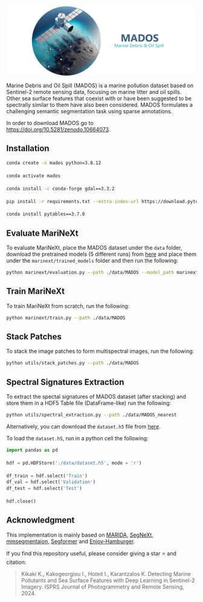 ![MADOS Logo](./.github/MADOS_LOGO_text.png)


Marine Debris and Oil Spill (MADOS) is a marine pollution dataset based on Sentinel-2 remote sensing data, focusing on marine litter and oil spills. Other sea surface features that coexist with or have been suggested to be spectrally similar to them have also been considered. MADOS formulates a challenging semantic segmentation task using sparse annotations.

 In order to download MADOS go to https://doi.org/10.5281/zenodo.10664073.
 
 ## Installation
 
 ```bash
conda create -n mados python=3.8.12

conda activate mados

conda install -c conda-forge gdal==3.3.2

pip install -r requirements.txt --extra-index-url https://download.pytorch.org/whl/cu113 -f https://download.openmmlab.com/mmcv/dist/cu113/torch1.11/index.html

conda install pytables==3.7.0
```

 ## Evaluate MariNeXt

To evaluate MariNeXt, place the MADOS dataset under the `data` folder, download the pretrained models (5 different runs) from [here](https://drive.google.com/drive/folders/1VwkFp47TEvRVXHNbucBmmylfZwIUmCWx?usp=drive_link) and place them under the `marinext/trained_models` folder and then run the following:

```bash
python marinext/evaluation.py --path ./data/MADOS --model_path marinext/trained_models/1
```

 ## Train MariNeXt

To train MariNeXt from scratch, run the following:


```bash
python marinext/train.py --path ./data/MADOS
```

 ## Stack Patches

To stack the image patches to form multispectral images, run the following:


```bash
python utils/stack_patches.py --path ./data/MADOS
```

 ## Spectral Signatures Extraction
To extract the spectal signatures of MADOS dataset (after stacking) and store them in a HDF5 Table file (DataFrame-like) run the following:

```bash
python utils/spectral_extraction.py --path ./data/MADOS_nearest
```

Alternatively, you can download the `dataset.h5` file from [here](https://drive.google.com/file/d/1BUIxcm1SLU9sqr8NE2FKJvJJPv2RLyk-/view?usp=sharing).

To load the `dataset.h5`, run in a python cell the following:

```python
import pandas as pd

hdf = pd.HDFStore('./data/dataset.h5', mode = 'r')

df_train = hdf.select('Train')
df_val = hdf.select('Validation')
df_test = hdf.select('Test')

hdf.close()
```


 ## Acknowledgment

This implementation is mainly based on [MARIDA](https://github.com/marine-debris/marine-debris.github.io), [SegNeXt](https://github.com/Visual-Attention-Network/SegNeXt), [mmsegmentaion](https://github.com/open-mmlab/mmsegmentation/tree/v0.24.1), [Segformer](https://github.com/NVlabs/SegFormer) and [Enjoy-Hamburger](https://github.com/Gsunshine/Enjoy-Hamburger).



If you find this repository useful, please consider giving a star :star: and citation:
 > Kikaki K., Kakogeorgiou I., Hoteit I., Karantzalos K. Detecting Marine Pollutants and Sea Surface Features with Deep Learning in Sentinel-2 Imagery. ISPRS Journal of Photogrammetry and Remote Sensing, 2024.
 
